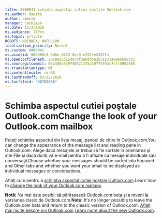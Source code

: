 ```yaml
---
title: 8000041 schimba aspectul cutiei poştale Outlook.com
ms.author: daeite
author: daeite
manager: jackiesm
ms.date: 11/2/2018
ms.audience: ITPro
ms.topic: article
ROBOTS: NOINDEX, NOFOLLOW
localization_priority: Normal
ms.custom: 8000041
ms.assetid: 089589c9-6d5e-4073-8ec9-e297ee2397f4
ms.openlocfilehash: 20c8ac5d15d878f2ebddbe2b31831a89eb6a0cc2
ms.sourcegitcommit: 03a156a9c9740521155a30775492c7dff0982588
ms.translationtype: MT
ms.contentlocale: ro-RO
ms.lasthandoff: 03/22/2019
ms.locfileid: "30783688"
---
```

# <a name="change-the-look-of-your-outlookcom-mailbox"></a><span data-ttu-id="7eb54-102">Schimba aspectul cutiei poştale Outlook.com</span><span class="sxs-lookup"><span data-stu-id="7eb54-102">Change the look of your Outlook.com mailbox</span></span>

<span data-ttu-id="7eb54-103">Puteţi schimba aspectul din lista mesaj, panoul de citire în Outlook.com.</span><span class="sxs-lookup"><span data-stu-id="7eb54-103">You can change the appearance of the message list and reading pane in Outlook.com.</span></span> <span data-ttu-id="7eb54-104">Alege dacă mesajele ar trebui să fie sortate în orientarea şi alte File şi dacă doriţi vă e-mail pentru a fi afişate ca mesaje individuale sau conversaţii.</span><span class="sxs-lookup"><span data-stu-id="7eb54-104">Choose whether your messages should be sorted into Focused and Other tabs and whether you want your email to be displayed as individual messages or conversations.</span></span>
  
<span data-ttu-id="7eb54-105">Aflaţi cum pentru a [schimba aspectul cutiei poştale Outlook.com](https://go.microsoft.com/fwlink/p/?linkid=2001401&amp;clcid=0x409).</span><span class="sxs-lookup"><span data-stu-id="7eb54-105">Learn how to [change the look of your Outlook.com mailbox](https://go.microsoft.com/fwlink/p/?linkid=2001401&amp;clcid=0x409).</span></span>
  
 <span data-ttu-id="7eb54-106">**Notă:** Nu mai este posibil să părăsească Outlook.com beta şi a reveni la versiunea clasic de Outlook.com.</span><span class="sxs-lookup"><span data-stu-id="7eb54-106">**Note:** It's no longer possible to leave the Outlook.com beta and return to the classic version of Outlook.com.</span></span> <span data-ttu-id="7eb54-107">[Aflaţi mai multe despre noi Outlook.com](https://go.microsoft.com/fwlink/p/?linkid=874356).</span><span class="sxs-lookup"><span data-stu-id="7eb54-107">[Learn more about the new Outlook.com](https://go.microsoft.com/fwlink/p/?linkid=874356).</span></span>
  

